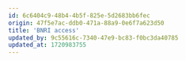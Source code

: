 ```yaml
---
id: 6c6404c9-48b4-4b5f-825e-5d2683bb6fec
origin: 47f5e7ac-ddb0-471a-88a9-0e6f7a623d50
title: 'BNRI access'
updated_by: 9c55616c-7340-47e9-bc83-f0bc3da40785
updated_at: 1720983755
---
```

